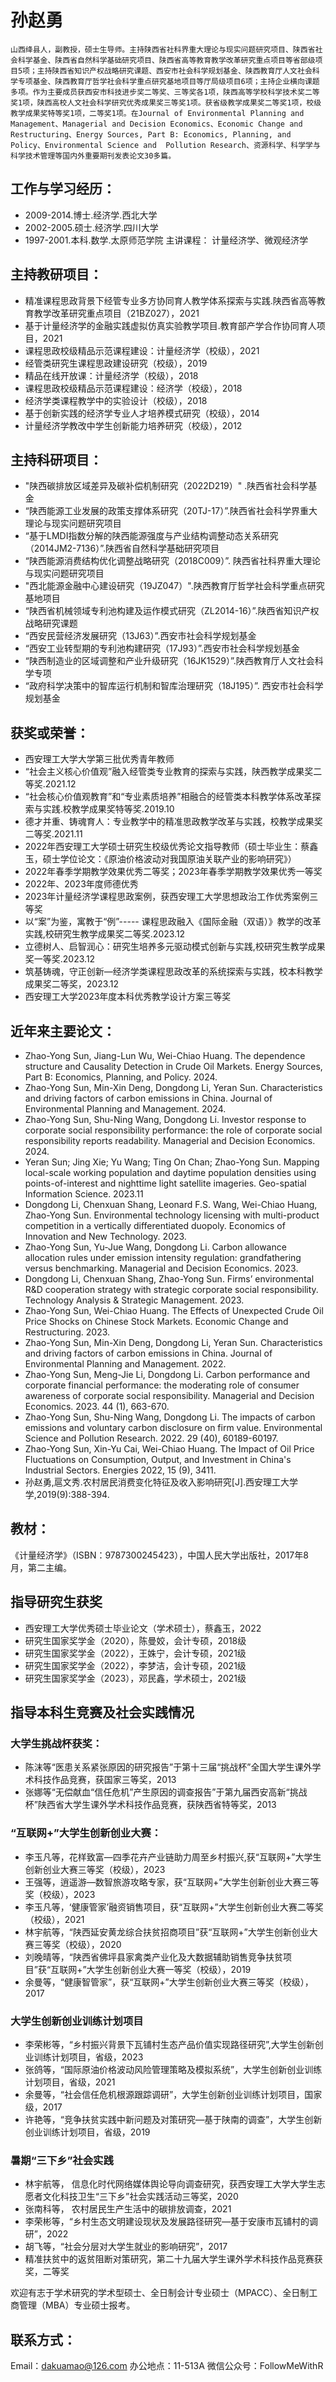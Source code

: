# 孙赵勇
    山西绛县人，副教授，硕士生导师。主持陕西省社科界重大理论与现实问题研究项目、陕西省社会科学基金、陕西省自然科学基础研究项目、陕西省高等教育教学改革研究重点项目等省部级项目5项；主持陕西省知识产权战略研究课题、西安市社会科学规划基金、陕西教育厅人文社会科学专项基金、陕西教育厅哲学社会科学重点研究基地项目等厅局级项目6项；主持企业横向课题多项。作为主要成员获西安市科技进步奖二等奖、三等奖各1项，陕西高等学校科学技术奖二等奖1项，陕西高校人文社会科学研究优秀成果奖三等奖1项。获省级教学成果奖二等奖1项，校级教学成果奖特等奖1项，二等奖1项。在Journal of Environmental Planning and Management、Managerial and Decision Economics、Economic Change and Restructuring、Energy Sources, Part B: Economics, Planning, and Policy、Environmental Science and  Pollution Research、资源科学、科学学与科学技术管理等国内外重要期刊发表论文30多篇。

## 工作与学习经历：
- 2009-2014.博士.经济学.西北大学
- 2002-2005.硕士.经济学.四川大学
- 1997-2001.本科.数学.太原师范学院
主讲课程：
计量经济学、微观经济学

## 主持教研项目：
- 精准课程思政背景下经管专业多方协同育人教学体系探索与实践.陕西省高等教育教学改革研究重点项目（21BZ027），2021
- 基于计量经济学的金融实践虚拟仿真实验教学项目.教育部产学合作协同育人项目，2021
- 课程思政校级精品示范课程建设：计量经济学（校级），2021
- 经管类研究生课程思政建设研究（校级），2019
- 精品在线开放课：计量经济学（校级），2018
- 课程思政校级精品示范课程建设：经济学（校级），2018
- 经济学类课程教学中的实验设计（校级），2018
- 基于创新实践的经济学专业人才培养模式研究（校级），2014
- 计量经济学教改中学生创新能力培养研究（校级），2012

## 主持科研项目：
-  "陕西碳排放区域差异及碳补偿机制研究（2022D219）" .陕西省社会科学基金
- “陕西能源工业发展的政策支撑体系研究（20TJ-17）”.陕西省社会科学界重大理论与现实问题研究项目
- “基于LMDI指数分解的陕西能源强度与产业结构调整动态关系研究（2014JM2-7136）”.陕西省自然科学基础研究项目
- “陕西能源消费结构优化调整战略研究（2018C009）”. 陕西省社科界重大理论与现实问题研究项目
-  "西北能源金融中心建设研究（19JZ047）".陕西教育厅哲学社会科学重点研究基地项目
-  “陕西省机械领域专利池构建及运作模式研究（ZL2014-16）”.陕西省知识产权战略研究课题
- “西安民营经济发展研究（13J63）”.西安市社会科学规划基金
- “西安工业转型期的专利池构建研究（17J93）”.西安市社会科学规划基金
- “陕西制造业的区域调整和产业升级研究（16JK1529）”.陕西教育厅人文社会科学专项
- “政府科学决策中的智库运行机制和智库治理研究（18J195）”. 西安市社会科学规划基金

## 获奖或荣誉：
- 西安理工大学大学第三批优秀青年教师
- “社会主义核心价值观”融入经管类专业教育的探索与实践，陕西教学成果奖二等奖.2021.12
- “社会核心价值观教育”和“专业素质培养”相融合的经管类本科教学体系改革探索与实践.校教学成果奖特等奖.2019.10
- 德才并重、铸魂育人：专业教学中的精准思政教学改革与实践，校教学成果奖二等奖.2021.11
- 2022年西安理工大学硕士研究生校级优秀论文指导教师（硕士毕业生：蔡鑫玉，硕士学位论文：《原油价格波动对我国原油关联产业的影响研究》）
- 2022年春季学期教学效果优秀二等奖；2023年春季学期教学效果优秀一等奖
- 2022年、2023年度师德优秀
- 2023年计量经济学课程思政案例，获西安理工大学思想政治工作优秀案例三等奖
-  以“案”为鉴，寓教于“例”----- 课程思政融入《国际金融（双语）》教学的改革实践,校研究生教学成果奖二等奖.2023.12
- 立德树人、启智润心：研究生培养多元驱动模式创新与实践,校研究生教学成果奖一等奖.2023.12
- 筑基铸魂，守正创新—经济学类课程思政改革的系统探索与实践，校本科教学成果奖二等奖，2023.12
- 西安理工大学2023年度本科优秀教学设计方案三等奖

## 近年来主要论文：
* Zhao-Yong Sun, Jiang-Lun Wu, Wei-Chiao Huang. The dependence structure and Causality Detection in Crude Oil Markets. Energy Sources, Part B: Economics, Planning, and Policy. 2024.
* Zhao-Yong Sun, Min-Xin Deng, Dongdong Li, Yeran Sun. Characteristics and driving factors of carbon emissions in China. Journal of Environmental Planning and Management. 2024. 
* Zhao-Yong Sun, Shu-Ning Wang, Dongdong Li. Investor response to corporate social responsibility performance: the role of corporate social responsibility reports readability. Managerial and Decision Economics. 2024.
* Yeran Sun; Jing Xie; Yu Wang; Ting On Chan; Zhao-Yong Sun. Mapping local-scale working population and daytime population densities using points-of-interest and nighttime light satellite imageries. Geo-spatial Information Science. 2023.11
* Dongdong Li, Chenxuan Shang, Leonard F.S. Wang, Wei-Chiao Huang, Zhao-Yong Sun. Environmental technology licensing with multi-product competition in a vertically differentiated duopoly. Economics of Innovation and New Technology. 2023.
* Zhao-Yong Sun, Yu-Jue Wang, Dongdong Li. Carbon allowance allocation rules under emission intensity regulation: grandfathering versus benchmarking. Managerial and Decision Economics. 2023. 
* Dongdong Li, Chenxuan Shang, Zhao-Yong Sun. Firms’ environmental R&D cooperation strategy with strategic corporate social responsibility. Technology Analysis & Strategic Management. 2023.
* Zhao-Yong Sun, Wei-Chiao Huang. The Effects of Unexpected Crude Oil Price Shocks on Chinese Stock Markets. Economic Change and Restructuring. 2023. 
* Zhao-Yong Sun, Min-Xin Deng, Dongdong Li, Yeran Sun. Characteristics and driving factors of carbon emissions in China. Journal of Environmental Planning and Management. 2022. 
* Zhao-Yong Sun, Meng-Jie Li, Dongdong Li. Carbon performance and corporate financial performance: the moderating role of consumer awareness of corporate social responsibility. Managerial and Decision Economics. 2023. 44 (1), 663-670. 
* Zhao-Yong Sun, Shu-Ning Wang, Dongdong Li. The impacts of carbon emissions and voluntary carbon disclosure on firm value. Environmental Science and  Pollution Research. 2022. 29 (40), 60189-60197.
* Zhao-Yong Sun, Xin-Yu Cai, Wei-Chiao Huang. The Impact of Oil Price Fluctuations on Consumption, Output, and Investment in China's Industrial Sectors. Energies 2022, 15 (9), 3411.
* 孙赵勇,扈文秀.农村居民消费变化特征及收入影响研究[J].西安理工大学学,2019(9):388-394.


## 教材：
《计量经济学》（ISBN：9787300245423），中国人民大学出版社，2017年8月，第二主编。

## 指导研究生获奖
- 西安理工大学优秀硕士毕业论文（学术硕士），蔡鑫玉，2022
- 研究生国家奖学金（2020），陈曼姣，会计专硕，2018级
- 研究生国家奖学金（2022），王姝宁，会计专硕，2021级
- 研究生国家奖学金（2022），李梦洁，会计专硕，2021级
- 研究生国家奖学金（2023），邓民鑫，学术硕士，2021级

## 指导本科生竞赛及社会实践情况
### 大学生挑战杯获奖：
- 陈沫等“医患关系紧张原因的研究报告”于第十三届“挑战杯”全国大学生课外学术科技作品竞赛，获国家三等奖，2013
- 张娜等“无偿献血“信任危机”产生原因的调查报告”于第九届西安高新“挑战杯”陕西省大学生课外学术科技作品竞赛，获陕西省特等奖，2013
### “互联网+”大学生创新创业大赛：
- 李玉凡等，花样致富—四季花卉产业链助力周至乡村振兴,获“互联网+”大学生创新创业大赛三等奖（校级），2023
- 王强等，逍遥游—数智旅游攻略专家，获“互联网+”大学生创新创业大赛三等奖（校级），2023
- 李玉凡等，‘健康管家’融资销售项目，获“互联网+”大学生创新创业大赛二等奖（校级），2021
- 林宇航等，“陕西延安黄龙综合扶贫招商项目”获“互联网+”大学生创新创业大赛三等奖（校级），2020
- 刘晚晴等，“陕西省佛坪县家禽类产业化及大数据辅助销售竞争扶贫项目”获“互联网+”大学生创新创业大赛一等奖（校级），2019
- 余曼等，“健康智管家”，获“互联网+”大学生创新创业大赛三等奖（校级），2017
### 大学生创新创业训练计划项目
- 李荣彬等，“乡村振兴背景下瓦铺村生态产品价值实现路径研究”,大学生创新创业训练计划项目，省级，2023
- 张鸽等，“国际原油价格波动风险管理策略及模拟系统”，大学生创新创业训练计划项目，省级，2021
- 余曼等，“社会信任危机根源跟踪调研”，大学生创新创业训练计划项目，国家级，2017
- 许艳等，“竞争扶贫实践中新问题及对策研究—基于陕南的调查”，大学生创新创业训练计划项目，省级，2019
### 暑期“三下乡”社会实践
- 林宇航等， 信息化时代网络媒体舆论导向调查研究，获西安理工大学大学生志愿者文化科技卫生“三下乡”社会实践活动三等奖，2020
- 张南科等， 农村居民生产生活中的碳排放调查，2021
- 李荣彬等，“乡村生态文明建设现状及发展路径研究—基于安康市瓦铺村的调研”，2022
- 胡飞等，“社会分层对大学生就业的影响研究”，2017
- 精准扶贫中的返贫阻断对策研究，第二十九届大学生课外学术科技作品竞赛获奖，二等奖

欢迎有志于学术研究的学术型硕士、全日制会计专业硕士（MPACC）、全日制工商管理（MBA）专业硕士报考。

## 联系方式：
Email：dakuamao@126.com
办公地点：11-513A
微信公众号：FollowMeWithR
